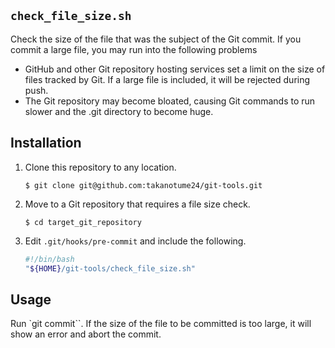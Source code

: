 ## `check_file_size.sh`
Check the size of the file that was the subject of the Git commit.
If you commit a large file, you may run into the following problems
- GitHub and other Git repository hosting services set a limit on the size of files tracked by Git. If a large file is included, it will be rejected during push.
- The Git repository may become bloated, causing Git commands to run slower and the .git directory to become huge.

## Installation
1. Clone this repository to any location.

    ```
    $ git clone git@github.com:takanotume24/git-tools.git
    ```
1. Move to a Git repository that requires a file size check.
    
    ```
    $ cd target_git_repository
    ```

1. Edit `.git/hooks/pre-commit` and include the following.

    ```bash
    #!/bin/bash
    "${HOME}/git-tools/check_file_size.sh"
    ```

## Usage
Run `git commit``. If the size of the file to be committed is too large, it will show an error and abort the commit.